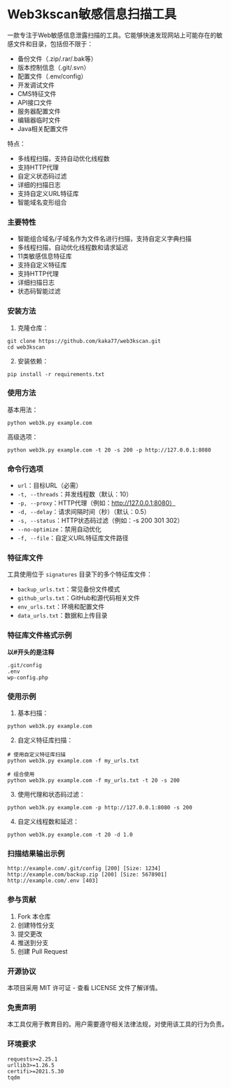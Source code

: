 # Web3kscan敏感信息扫描工具

一款专注于Web敏感信息泄露扫描的工具。它能够快速发现网站上可能存在的敏感文件和目录，包括但不限于：

- 备份文件（.zip/.rar/.bak等）
- 版本控制信息（.git/.svn）
- 配置文件（.env/config）
- 开发调试文件
- CMS特征文件
- API接口文件
- 服务器配置文件
- 编辑器临时文件
- Java相关配置文件

特点：
- 多线程扫描，支持自动优化线程数
- 支持HTTP代理
- 自定义状态码过滤
- 详细的扫描日志
- 支持自定义URL特征库
- 智能域名变形组合

### 主要特性

- 智能组合域名/子域名作为文件名进行扫描，支持自定义字典扫描
- 多线程扫描，自动优化线程数和请求延迟
- 11类敏感信息特征库
- 支持自定义特征库
- 支持HTTP代理
- 详细扫描日志
- 状态码智能过滤

### 安装方法

1. 克隆仓库：

```
git clone https://github.com/kaka77/web3kscan.git
cd web3kscan
```

2. 安装依赖：

```
pip install -r requirements.txt
```

### 使用方法

基本用法：

```
python web3k.py example.com
```

高级选项：

```
python web3k.py example.com -t 20 -s 200 -p http://127.0.0.1:8080
```

### 命令行选项

- `url`：目标URL（必需）
- `-t, --threads`：并发线程数（默认：10）
- `-p, --proxy`：HTTP代理（例如：http://127.0.0.1:8080）
- `-d, --delay`：请求间隔时间（秒）（默认：0.5）
- `-s, --status`：HTTP状态码过滤（例如：-s 200 301 302）
- `--no-optimize`：禁用自动优化
- `-f, --file`：自定义URL特征库文件路径

### 特征库文件

工具使用位于 `signatures` 目录下的多个特征库文件：

- `backup_urls.txt`：常见备份文件模式
- `github_urls.txt`：GitHub和源代码相关文件
- `env_urls.txt`：环境和配置文件
- `data_urls.txt`：数据和上传目录

### 特征库文件格式示例

**以#开头的是注释**
```
.git/config
.env
wp-config.php
```
### 使用示例

1. 基本扫描：
```
python web3k.py example.com
```

2. 自定义特征库扫描：
```
# 使用自定义特征库扫描
python web3k.py example.com -f my_urls.txt

# 组合使用
python web3k.py example.com -f my_urls.txt -t 20 -s 200

```

3. 使用代理和状态码过滤：
```
python web3k.py example.com -p http://127.0.0.1:8080 -s 200
```

4. 自定义线程数和延迟：
```
python web3k.py example.com -t 20 -d 1.0
```

### 扫描结果输出示例

```
http://example.com/.git/config [200] [Size: 1234]
http://example.com/backup.zip [200] [Size: 5678901]
http://example.com/.env [403]
```

### 参与贡献

1. Fork 本仓库
2. 创建特性分支
3. 提交更改
4. 推送到分支
5. 创建 Pull Request

### 开源协议

本项目采用 MIT 许可证 - 查看 LICENSE 文件了解详情。

### 免责声明

本工具仅用于教育目的。用户需要遵守相关法律法规，对使用该工具的行为负责。

### 环境要求
```
requests>=2.25.1
urllib3>=1.26.5
certifi>=2021.5.30
tqdm
```
